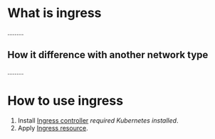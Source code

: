 # What is ingress

.........

## How it difference with another network type

.........

# How to use ingress

1. Install [Ingress controller](ingress-controller.yaml) *required Kubernetes installed*.
2. Apply [Ingress resource](ingress-resource.yaml).

